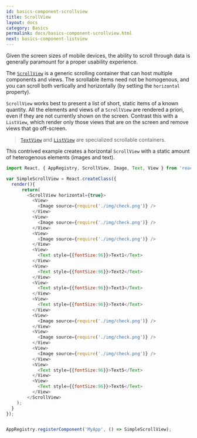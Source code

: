 ```yaml
---
id: basics-component-scrollview
title: ScrollView
layout: docs
category: Basics
permalink: docs/basics-component-scrollview.html
next: basics-component-listview
---
```


Given the screen sizes of mobile devices, the ability to scroll through data is generally paramount for a proper usability experience.

The [`ScrollView`](/react-native/docs/scrollview.html) is a generic scrolling container that can host multiple components and views. The scrollable items need not be homogenous, and you can scroll both vertically and horizontally (by setting the `horizontal` property).

`ScrollView` works best to present a list of short, static items of a known quantity. All the elements and views of a `ScrollView` are rendered a priori, even if they are not currently shown on the screen. Contrast this with a `ListView`, which render only those views that are on the screen and remove views that go off-screen.

> [`TextView`](/react-native/docs/basics-component-textview.html) and [`ListView`](/react-native/docs/basics-component-listview.html) are specialized scrollable containers.

This contrived example creates a horizontal `ScrollView` with a static amount of heterogenous elements (images and text).

```JavaScript
import React, { AppRegistry, ScrollView, Image, Text, View } from 'react-native'

var SimpleScrollView = React.createClass({
  render(){
      return(
        <ScrollView horizontal={true}>
          <View>
            <Image source={require('./img/check.png')} />
          </View>
          <View>
            <Image source={require('./img/check.png')} />
          </View>
          <View>
            <Image source={require('./img/check.png')} />
          </View>
          <View>
            <Text style={{fontSize:96}}>Text1</Text>
          </View>
          <View>
            <Text style={{fontSize:96}}>Text2</Text>
          </View>
          <View>
            <Text style={{fontSize:96}}>Text3</Text>
          </View>
          <View>
            <Text style={{fontSize:96}}>Text4</Text>
          </View>
          <View>
            <Image source={require('./img/check.png')} />
          </View>
          <View>
            <Image source={require('./img/check.png')} />
          </View>
          <View>
            <Image source={require('./img/check.png')} />
          </View>
          <View>
            <Text style={{fontSize:96}}>Text5</Text>
          </View>
          <View>
            <Text style={{fontSize:96}}>Text6</Text>
          </View>
        </ScrollView>
    );
  }
});


AppRegistry.registerComponent('MyApp', () => SimpleScrollView);
```
